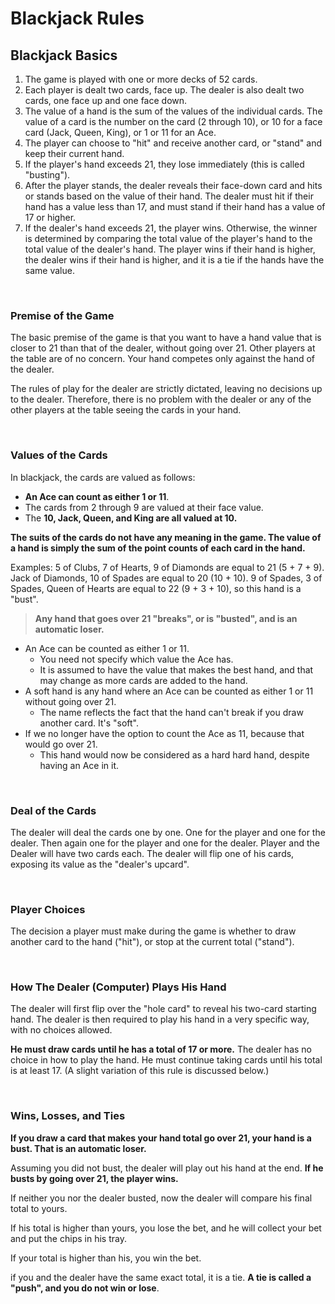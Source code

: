 # Blackjack Rules

## Blackjack Basics

1. The game is played with one or more decks of 52 cards.
2. Each player is dealt two cards, face up. The dealer is also dealt two cards, one face up and one face down.
3. The value of a hand is the sum of the values of the individual cards. The value of a card is the number on the card (2 through 10), or 10 for a face card (Jack, Queen, King), or 1 or 11 for an Ace.
4. The player can choose to "hit" and receive another card, or "stand" and keep their current hand.
5. If the player's hand exceeds 21, they lose immediately (this is called "busting").
6. After the player stands, the dealer reveals their face-down card and hits or stands based on the value of their hand. The dealer must hit if their hand has a value less than 17, and must stand if their hand has a value of 17 or higher.
7. If the dealer's hand exceeds 21, the player wins. Otherwise, the winner is determined by comparing the total value of the player's hand to the total value of the dealer's hand. The player wins if their hand is higher, the dealer wins if their hand is higher, and it is a tie if the hands have the same value.

<br>

### Premise of the Game

The basic premise of the game is that you want to have a hand value that is closer to 21 than that of the dealer, without going over 21.
Other players at the table are of no concern. Your hand competes only against the hand of the dealer.

The rules of play for the dealer are strictly dictated, leaving no decisions up to the dealer. Therefore, there is no problem with the dealer or any of the other players at the table seeing the cards in your hand.

<br>

### Values of the Cards

In blackjack, the cards are valued as follows:

-   **An Ace can count as either 1 or 11**.
-   The cards from 2 through 9 are valued at their face value.
-   The **10, Jack, Queen, and King are all valued at 10.**

**The suits of the cards do not have any meaning in the game. The value of a hand is simply the sum of the point counts of each card in the hand.**

Examples:
5 of Clubs, 7 of Hearts, 9 of Diamonds are equal to 21 (5 + 7 + 9).
Jack of Diamonds, 10 of Spades are equal to 20 (10 + 10).
9 of Spades, 3 of Spades, Queen of Hearts are equal to 22 (9 + 3 + 10), so this hand is a "bust".
> **Any hand that goes over 21 "breaks", or is "busted", and is an automatic loser.**

- An Ace can be counted as either 1 or 11. 
	- You need not specify which value the Ace has. 
	- It is assumed to have the value that makes the best hand, and that may change as more cards are added to the hand.
- A soft hand is any hand where an Ace can be counted as either 1 or 11 without going over 21. 
	- The name reflects the fact that the hand can't break if you draw another card. It's "soft".
- If we no longer have the option to count the Ace as 11, because that would go over 21. 
	- This hand would now be considered as a hard hard hand, despite having an Ace in it.

<br>

### Deal of the Cards

The dealer will deal the cards one by one. One for the player and one for the dealer. Then again one for the player and one for the dealer. Player and the Dealer will have two cards each. The dealer will flip one of his cards, exposing its value as the "dealer's upcard".

<br>

### Player Choices

The decision a player must make during the game is whether to draw another card to the hand ("hit"), or stop at the current total ("stand").

<br>

### How The Dealer (Computer) Plays His Hand

The dealer will first flip over the "hole card" to reveal his two-card starting hand. The dealer is then required to play his hand in a very specific way, with no choices allowed.

**He must draw cards until he has a total of 17 or more.** The dealer has no choice in how to play the hand. He must continue taking cards until his total is at least 17. (A slight variation of this rule is discussed below.)

<br>

### Wins, Losses, and Ties

**If you draw a card that makes your hand total go over 21, your hand is a bust. That is an automatic loser.**

Assuming you did not bust, the dealer will play out his hand at the end. **If he busts by going over 21, the player wins.**

If neither you nor the dealer busted, now the dealer will compare his final total to yours.

If his total is higher than yours, you lose the bet, and he will collect your bet and put the chips in his tray.

If your total is higher than his, you win the bet.

if you and the dealer have the same exact total, it is a tie. **A tie is called a "push", and you do not win or lose**.
